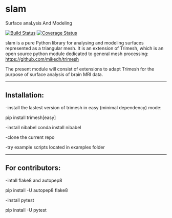 # slam
Surface anaLysis And Modeling

[![Build Status](https://travis-ci.org/gauzias/slam.svg?branch=master)](https://travis-ci.org/gauzias/slam) 
[![Coverage Status](https://coveralls.io/repos/github/gauzias/slam/badge.svg?branch=master)](https://coveralls.io/github/gauzias/slam?branch=master)

slam is a pure Python library for analysing and modeling surfaces represented as a triangular mesh.
It is an extension of Trimesh, which is an open source python module dedicated to general mesh processing:
https://github.com/mikedh/trimesh

The present module will consist of extensions to adapt Trimesh for the purpose of surface analysis of brain MRI data.

------------------
Installation:
------------------

-install the lastest version of trimesh in easy (minimal dependency) mode:

pip install trimesh[easy]

-install nibabel
conda install nibabel

-clone the current repo

-try example scripts located in examples folder


------------------
For contributors:
------------------

-intall flake8 and autopep8

pip install -U autopep8 flake8

-install pytest

pip install -U pytest 
